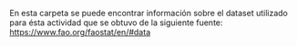 
En esta carpeta se puede encontrar información sobre el dataset utilizado para ésta actividad que se obtuvo de la siguiente fuente: https://www.fao.org/faostat/en/#data
